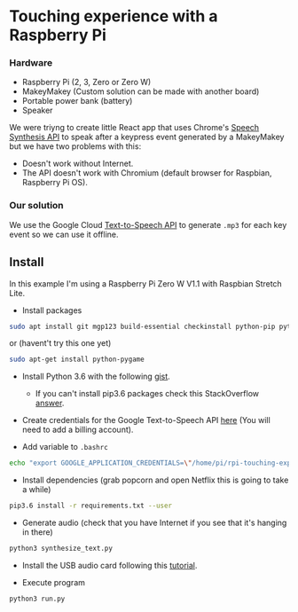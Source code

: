 # Touching experience with a Raspberry Pi

### Hardware

- Raspberry Pi (2, 3, Zero or Zero W)
- MakeyMakey (Custom solution can be made with another board)
- Portable power bank (battery)
- Speaker

We were triyng to create little React app that uses Chrome's [Speech Synthesis API](https://developers.google.com/web/updates/2014/01/Web-apps-that-talk-Introduction-to-the-Speech-Synthesis-API) to speak after a keypress event generated by a MakeyMakey but we have two problems with this:

- Doesn't work without Internet.
- The API doesn't work with Chromium (default browser for Raspbian, Raspberry Pi OS).

### Our solution

We use the Google Cloud [Text-to-Speech API](https://cloud.google.com/text-to-speech/) to generate `.mp3` for each key event so we can use it offline.

## Install

In this example I'm using a Raspberry Pi Zero W V1.1 with Raspbian Stretch Lite.

- Install packages

```sh
sudo apt install git mgp123 build-essential checkinstall python-pip python-dev libsdl-image1.2-dev libsdl-mixer1.2-dev libsdl-ttf2.0-dev libsdl1.2-dev libsmpeg-dev python-numpy subversion libportmidi-dev ffmpeg libswscale-dev libavfor  mat-dev libavcodec-dev libreadline-gplv2-dev libncursesw5-dev libssl-dev libsqlite3-dev tk-dev libgdbm-dev libc6-dev libbz2-dev
```

or (havent't try this one yet)

```sh
sudo apt-get install python-pygame
```

- Install Python 3.6 with the following [gist](https://gist.github.com/dschep/24aa61672a2092246eaca2824400d37f).

  - If you can't install pip3.6 packages check this StackOverflow [answer](https://stackoverflow.com/a/44291036/3437023).

* Create credentials for the Google Text-to-Speech API [here](https://cloud.google.com/text-to-speech/docs/quickstart-client-libraries) (You will need to add a billing account).

* Add variable to `.bashrc`

```sh
echo "export GOOGLE_APPLICATION_CREDENTIALS=\"/home/pi/rpi-touching-experience/credentials.json\"" >> ~/.bashrc && souce ~/.bashrc
```

- Install dependencies (grab popcorn and open Netflix this is going to take a while)

```sh
pip3.6 install -r requirements.txt --user
```

- Generate audio (check that you have Internet if you see that it's hanging in there)

```sh
python3 synthesize_text.py
```

- Install the USB audio card following this [tutorial](https://learn.adafruit.com/usb-audio-cards-with-a-raspberry-pi/updating-alsa-config).

- Execute program

```
python3 run.py
```
